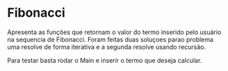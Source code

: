 # Fibonacci
Apresenta as funções que retornam o valor do termo inserido pelo usuário na sequencia de Fibonacci.
Foram feitas duas soluçoes parao problema uma resolve de forma iterativa e a segunda resolve usando recursâo.

Para testar basta rodar o Main e inserir o termo que deseja calcular.
